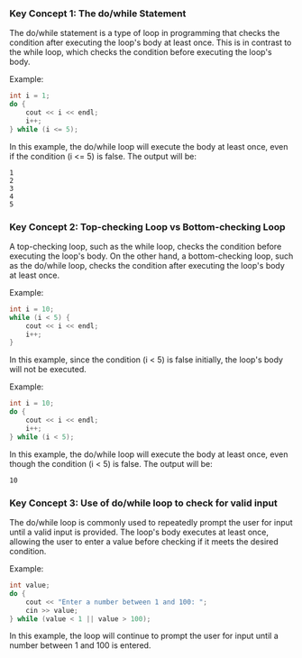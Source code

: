  ### Key Concept 1: The do/while Statement

The do/while statement is a type of loop in programming that checks the condition after executing the loop's body at least once. This is in contrast to the while loop, which checks the condition before executing the loop's body.

Example:
```cpp
int i = 1;
do {
    cout << i << endl;
    i++;
} while (i <= 5);
```
In this example, the do/while loop will execute the body at least once, even if the condition (i <= 5) is false. The output will be:
```
1
2
3
4
5
```

### Key Concept 2: Top-checking Loop vs Bottom-checking Loop

A top-checking loop, such as the while loop, checks the condition before executing the loop's body. On the other hand, a bottom-checking loop, such as the do/while loop, checks the condition after executing the loop's body at least once.

Example:
```cpp
int i = 10;
while (i < 5) {
    cout << i << endl;
    i++;
}
```
In this example, since the condition (i < 5) is false initially, the loop's body will not be executed.

Example:
```cpp
int i = 10;
do {
    cout << i << endl;
    i++;
} while (i < 5);
```
In this example, the do/while loop will execute the body at least once, even though the condition (i < 5) is false. The output will be:
```
10
```

### Key Concept 3: Use of do/while loop to check for valid input

The do/while loop is commonly used to repeatedly prompt the user for input until a valid input is provided. The loop's body executes at least once, allowing the user to enter a value before checking if it meets the desired condition.

Example:
```cpp
int value;
do {
    cout << "Enter a number between 1 and 100: ";
    cin >> value;
} while (value < 1 || value > 100);
```
In this example, the loop will continue to prompt the user for input until a number between 1 and 100 is entered. 